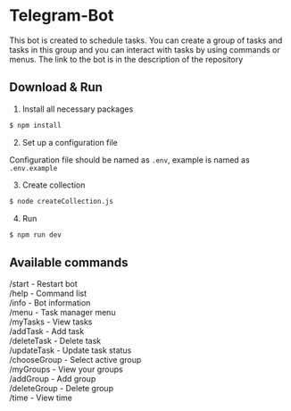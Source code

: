 # Telegram-Bot

This bot is created to schedule tasks. 
You can create a group of tasks and tasks in this group and you can interact with tasks by using commands or menus.
The link to the bot is in the description of the repository

## Download & Run

1. Install all necessary packages

```bash
$ npm install
```

2. Set up a configuration file

Configuration file should be named as `.env`, example is named as `.env.example`

3. Create collection

```bash
$ node createCollection.js
```

4. Run

```bash
$ npm run dev
```

## Available commands

/start - Restart bot  
/help - Command list  
/info - Bot information  
/menu - Task manager menu  
/myTasks - View tasks  
/addTask - Add task  
/deleteTask - Delete task  
/updateTask - Update task status  
/chooseGroup - Select active group  
/myGroups - View your groups  
/addGroup - Add group  
/deleteGroup - Delete group  
/time - View time  


